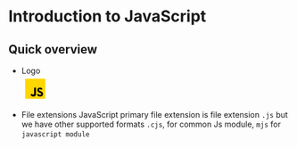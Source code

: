 # Introduction to JavaScript

## Quick overview

- Logo
  <img src="../../assets/javascript-logo.png" alt="javascript logo" style="display:block"/>

- File extensions JavaScript primary file extension is file extension `.js` but
  we have other supported formats `.cjs`, for common Js module, `mjs` for
  `javascript module`
